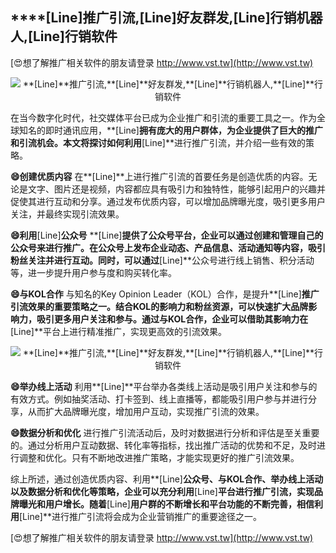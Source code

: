 ## ****[Line]**推广引流,**[Line]**好友群发,**[Line]**行销机器人,**[Line]**行销软件**

[😍想了解推广相关软件的朋友请登录 http://www.vst.tw](http://www.vst.tw)

 <center><img src="https://vst.tw/MP4/tuiguang/png/7.png" alt="**[Line]**推广引流,**[Line]**好友群发,**[Line]**行销机器人,**[Line]**行销软件"></center>

在当今数字化时代，社交媒体平台已成为企业推广和引流的重要工具之一。作为全球知名的即时通讯应用，**[Line]**拥有庞大的用户群体，为企业提供了巨大的推广和引流机会。本文将探讨如何利用**[Line]**进行推广引流，并介绍一些有效的策略。

**😄创建优质内容**
在**[Line]**上进行推广引流的首要任务是创造优质的内容。无论是文字、图片还是视频，内容都应具有吸引力和独特性，能够引起用户的兴趣并促使其进行互动和分享。通过发布优质内容，可以增加品牌曝光度，吸引更多用户关注，并最终实现引流效果。

**😄利用**[Line]**公众号**
**[Line]**提供了公众号平台，企业可以通过创建和管理自己的公众号来进行推广。在公众号上发布企业动态、产品信息、活动通知等内容，吸引粉丝关注并进行互动。同时，可以通过**[Line]**公众号进行线上销售、积分活动等，进一步提升用户参与度和购买转化率。

**😄与KOL合作**
与知名的Key Opinion Leader（KOL）合作，是提升**[Line]**推广引流效果的重要策略之一。结合KOL的影响力和粉丝资源，可以快速扩大品牌影响力，吸引更多用户关注和参与。通过与KOL合作，企业可以借助其影响力在**[Line]**平台上进行精准推广，实现更高效的引流效果。

 <center><img src="https://vst.tw/MP4/tuiguang/png/5.png" alt="**[Line]**推广引流,**[Line]**好友群发,**[Line]**行销机器人,**[Line]**行销软件"></center>

**😄举办线上活动**
利用**[Line]**平台举办各类线上活动是吸引用户关注和参与的有效方式。例如抽奖活动、打卡签到、线上直播等，都能吸引用户参与并进行分享，从而扩大品牌曝光度，增加用户互动，实现推广引流的效果。

**😄数据分析和优化**
进行推广引流活动后，及时对数据进行分析和评估是至关重要的。通过分析用户互动数据、转化率等指标，找出推广活动的优势和不足，及时进行调整和优化。只有不断地改进推广策略，才能实现更好的推广引流效果。

综上所述，通过创造优质内容、利用**[Line]**公众号、与KOL合作、举办线上活动以及数据分析和优化等策略，企业可以充分利用**[Line]**平台进行推广引流，实现品牌曝光和用户增长。随着**[Line]**用户群的不断增长和平台功能的不断完善，相信利用**[Line]**进行推广引流将会成为企业营销推广的重要途径之一。

[😍想了解推广相关软件的朋友请登录 http://www.vst.tw](http://www.vst.tw)



